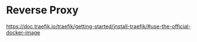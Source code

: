 # Reverse Proxy

https://doc.traefik.io/traefik/getting-started/install-traefik/#use-the-official-docker-image